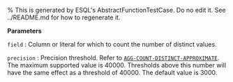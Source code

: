 % This is generated by ESQL's AbstractFunctionTestCase. Do no edit it. See ../README.md for how to regenerate it.

**Parameters**

`field`
:   Column or literal for which to count the number of distinct values.

`precision`
:   Precision threshold. Refer to [`AGG-COUNT-DISTINCT-APPROXIMATE`](/reference/query-languages/esql/functions-operators/aggregation-functions.md#esql-agg-count-distinct-approximate). The maximum supported value is 40000. Thresholds above this number will have the same effect as a threshold of 40000. The default value is 3000.

